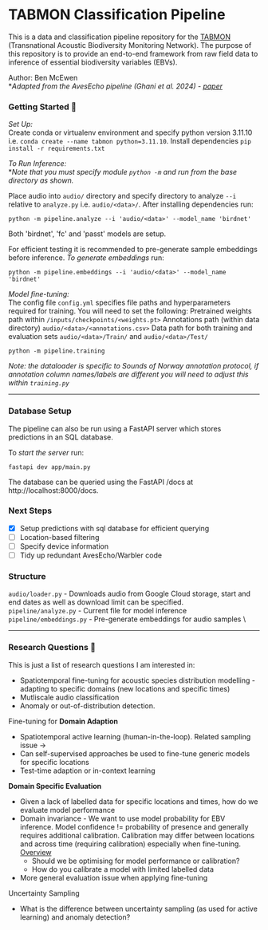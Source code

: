 # TABMON Classification Pipeline
This is a data and classification pipeline repository for the [TABMON](https://www.biodiversa.eu/2024/04/15/tabmon/) (Transnational Acoustic Biodiversity Monitoring Network). The purpose of this repository is to provide an end-to-end framework from raw field data to inference of essential biodiversity variables (EBVs).

Author: Ben McEwen \
**Adapted from the AvesEcho pipeline (Ghani et al. 2024) - [paper](https://arxiv.org/abs/2409.15383)*

### Getting Started 🌱
*Set Up:*\
Create conda or virtualenv environment and specify python version 3.11.10 i.e. `conda create --name tabmon python=3.11.10`.
Install dependencies `pip install -r requirements.txt`

*To Run Inference:*\
**Note that you must specify module `python -m` and run from the base directory as shown.*

Place audio into `audio/` directory and specify directory to analyze `--i` relative to `analyze.py` i.e. `audio/<data>/`.
After installing dependencies run:
```
python -m pipeline.analyze --i 'audio/<data>' --model_name 'birdnet'
```
Both 'birdnet', 'fc' and 'passt' models are setup.

For efficient testing it is recommended to pre-generate sample embeddings before inference.
*To generate embeddings* run:
```
python -m pipeline.embeddings --i 'audio/<data>' --model_name 'birdnet'
```

*Model fine-tuning:*\
The config file `config.yml` specifies file paths and hyperparameters required for training. You will need to set the following:
Pretrained weights path within `/inputs/checkpoints/<weights.pt>`
Annotations path (within data directory) `audio/<data>/<annotations.csv>`
Data path for both training and evaluation sets `audio/<data>/Train/` and `audio/<data>/Test/`

```
python -m pipeline.training
```

*Note: the dataloader is specific to Sounds of Norway annotation protocol, if annotation column names/labels are different you will need to adjust this within `training.py`*

---

### Database Setup
The pipeline can also be run using a FastAPI server which stores predictions in an SQL database.

To *start the server* run:
```
fastapi dev app/main.py
```
The database can be queried using the FastAPI /docs at http://localhost:8000/docs.

### Next Steps
- [X] Setup predictions with sql database for efficient querying
- [ ] Location-based filtering
- [ ] Specify device information
- [ ] Tidy up redundant AvesEcho/Warbler code

### Structure
`audio/loader.py` - Downloads audio from Google Cloud storage, start and end dates as well as download limit can be specified. \
`pipeline/analyze.py` - Current file for model inference \
`pipeline/embeddings.py` - Pre-generate embeddings for audio samples \

---

### Research Questions 🚀
This is just a list of research questions I am interested in:
- Spatiotemporal fine-tuning for acoustic species distribution modelling - adapting to specific domains (new locations and specific times)
- Mutliscale audio classification
- Anomaly or out-of-distribution detection.

Fine-tuning for **Domain Adaption**
- Spatiotemporal active learning (human-in-the-loop). Related sampling issue ->
- Can self-supervised approaches be used to fine-tune generic models for specific locations
- Test-time adaption or in-context learning

**Domain Specific Evaluation**
- Given a lack of labelled data for specific locations and times, how do we evaluate model performance
- Domain invariance - We want to use model probability for EBV inference. Model confidence != probability of presence and generally requires additional calibration. Calibration may differ between locations and across time (requiring calibration) especially when fine-tuning. [Overview](https://scikit-learn.org/1.5/modules/calibration.html)
    - Should we be optimising for model performance or calibration?
    - How do you calibrate a model with limited labelled data
- More general evaluation issue when applying fine-tuning

Uncertainty Sampling
- What is the difference between uncertainty sampling (as used for active learning) and anomaly detection?